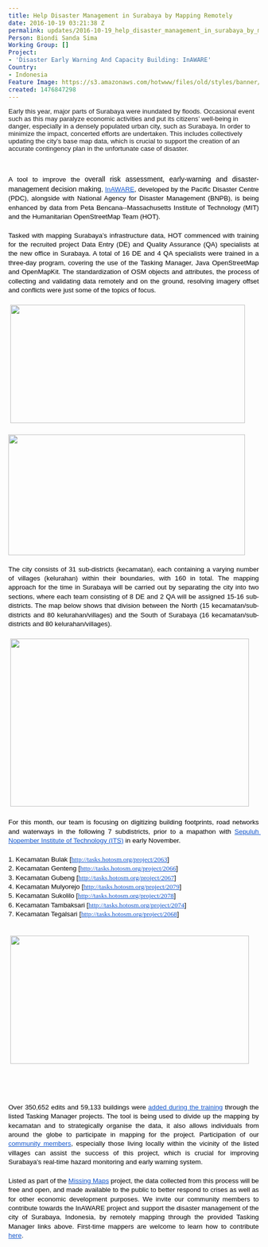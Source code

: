 ```yaml
---
title: Help Disaster Management in Surabaya by Mapping Remotely
date: 2016-10-19 03:21:38 Z
permalink: updates/2016-10-19_help_disaster_management_in_surabaya_by_mapping_remotely_
Person: Biondi Sanda Sima
Working Group: []
Project:
- 'Disaster Early Warning And Capacity Building: InAWARE'
Country:
- Indonesia
Feature Image: https://s3.amazonaws.com/hotwww/files/old/styles/banner/public/059088300_1456456413-11220803_956871331016318_2490627325798833591_n-2.jpg
created: 1476847298
---
```


<p><span style="font-size: 13.333333333333332px; font-family: Arial; background-color: transparent; font-style: normal; font-variant-ligatures: normal; font-variant-position: normal; font-variant-caps: normal; font-variant-numeric: normal; font-variant-alternates: normal; font-variant-east-asian: normal; white-space: pre-wrap;"><span style="font-size: 13.333333333333332px; font-family: Arial; background-color: transparent; font-style: normal; font-variant-ligatures: normal; font-variant-position: normal; font-variant-caps: normal; font-variant-numeric: normal; font-variant-alternates: normal; font-variant-east-asian: normal;">Early this year, major parts of Surabaya were inundated by floods. Occasional event such as this may paralyze economic activities and put its citizens’ well-being in danger, especially in a densely populated urban city, such as Surabaya. In order to minimize the impact, concerted efforts are undertaken. This includes collectively updating the city’s base map data, which is crucial to support the creation of an accurate contingency plan in the unfortunate case of disaster. </span></span></p><p>&nbsp;</p><p style="line-height: 1.38; margin-top: 0pt; margin-bottom: 0pt; text-align: justify;" dir="ltr"><span style="font-size: 13.333333333333332px; font-family: Arial; color: #000000; background-color: transparent; font-weight: 400; font-style: normal; font-variant: normal; text-decoration: none; vertical-align: baseline; white-space: pre-wrap;">A tool to improve the </span><span style="font-size: 14px; font-family: Arial; color: #000000; background-color: #ffffff; font-weight: 400; font-style: normal; font-variant: normal; text-decoration: none; vertical-align: baseline; white-space: pre-wrap;">overall risk assessment, early-warning and disaster-management decision making</span><span style="font-size: 13.333333333333332px; font-family: Arial; color: #000000; background-color: transparent; font-weight: 400; font-style: normal; font-variant: normal; text-decoration: none; vertical-align: baseline; white-space: pre-wrap;">, </span><a style="text-decoration: none;" href="http://inaware.bnpb.go.id/inaware/"><span style="font-size: 13.333333333333332px; font-family: Arial; color: #1155cc; background-color: transparent; font-weight: 400; font-style: normal; font-variant: normal; text-decoration: underline; vertical-align: baseline; white-space: pre-wrap;">InAWARE</span></a><span style="font-size: 13.333333333333332px; font-family: Arial; color: #000000; background-color: transparent; font-weight: 400; font-style: normal; font-variant: normal; text-decoration: none; vertical-align: baseline; white-space: pre-wrap;">, developed by the Pacific Disaster Centre (PDC), alongside with National Agency for Disaster Management (BNPB), is being enhanced by data from Peta Bencana--Massachusetts Institute of Technology (MIT) and the Humanitarian OpenStreetMap Team (HOT). </span></p><p style="line-height: 1.38; margin-top: 0pt; margin-bottom: 0pt; text-align: justify;" dir="ltr">&nbsp;</p><p style="line-height: 1.38; margin-top: 0pt; margin-bottom: 0pt; text-align: justify;" dir="ltr"><span style="font-size: 13.333333333333332px; font-family: Arial; color: #000000; background-color: transparent; font-weight: 400; font-style: normal; font-variant: normal; text-decoration: none; vertical-align: baseline; white-space: pre-wrap;">Tasked with mapping Surabaya’s infrastructure data, HOT commenced with training for the recruited project Data Entry (DE) and Quality Assurance (QA) specialists at the new office in Surabaya. A total of 16 DE and 4 QA specialists were trained in a three-day program, covering the use of the Tasking Manager, Java OpenStreetMap and OpenMapKit. The standardization of OSM objects and attributes, the process of collecting and validating data remotely and on the ground, resolving imagery offset and conflicts were just some of the topics of focus.</span></p><p style="line-height: 1.38; margin-top: 0pt; margin-bottom: 0pt; text-align: justify;" dir="ltr">&nbsp;</p><p style="line-height: 1.38; margin-top: 0pt; margin-bottom: 0pt; text-align: justify;" dir="ltr">&nbsp;<img class="image-large" src="https://s3.amazonaws.com/hotwww/files/old/styles/large/public/Screen%20Shot%202016-10-19%20at%2010.03.25%20AM_0.png?itok=PQskhcZE" alt="" style="width:472px;height:238px"></p><p style="line-height: 1.38; margin-top: 0pt; margin-bottom: 0pt; text-align: justify;" dir="ltr">&nbsp;</p><p style="line-height: 1.38; margin-top: 0pt; margin-bottom: 0pt; text-align: justify;" dir="ltr"><img class="image-large" src="https://s3.amazonaws.com/hotwww/files/old/styles/large/public/Screen%20Shot%202016-10-19%20at%2010.03.07%20AM_0.png?itok=GuqJeuin" alt="" style="width:476px;height:243px"></p><p style="line-height: 1.38; margin-top: 0pt; margin-bottom: 0pt; text-align: justify;" dir="ltr">&nbsp;</p><p style="line-height: 1.38; margin-top: 0pt; margin-bottom: 0pt; text-align: justify;" dir="ltr"><span style="font-size: 13.333333333333332px; font-family: Arial; color: #000000; background-color: transparent; font-weight: 400; font-style: normal; font-variant: normal; text-decoration: none; vertical-align: baseline; white-space: pre-wrap;">The city consists of 31 sub-districts (kecamatan), each containing a varying number of villages (kelurahan) within their boundaries, with 160 in total. The mapping approach for the time in Surabaya will be carried out by separating the city into two sections, where each team consisting of 8 DE and 2 QA will be assigned 15-16 sub-districts. The map below shows that division between the North (15 kecamatan/sub-districts and 80 kelurahan/villages) and the South of Surabaya (16 kecamatan/sub-districts and 80 kelurahan/villages).</span></p><p style="line-height: 1.38; margin-top: 0pt; margin-bottom: 0pt; text-align: justify;" dir="ltr">&nbsp;</p><p style="line-height: 1.38; margin-top: 0pt; margin-bottom: 0pt; text-align: justify;" dir="ltr">&nbsp;<img class="image-large" src="https://s3.amazonaws.com/hotwww/files/old/styles/large/public/Screen%20Shot%202016-10-19%20at%2010.18.17%20AM.png?itok=tb6Z8_kR" alt="" style="width:480px;height:338px"></p><p style="line-height: 1.38; margin-top: 0pt; margin-bottom: 0pt; text-align: justify;" dir="ltr">&nbsp;</p><p style="line-height: 1.38; margin-top: 0pt; margin-bottom: 0pt; text-align: justify;" dir="ltr"><span style="font-size: 13.333333333333332px; font-family: Arial; color: #000000; background-color: transparent; font-weight: 400; font-style: normal; font-variant: normal; text-decoration: none; vertical-align: baseline; white-space: pre-wrap;">For this month, our team is focusing on digitizing building footprints, road networks and waterways in the following 7 subdistricts, prior to a mapathon with </span><a style="text-decoration: none;" href="https://www.its.ac.id"><span style="font-size: 13.333333333333332px; font-family: Arial; color: #1155cc; background-color: transparent; font-weight: 400; font-style: normal; font-variant: normal; text-decoration: underline; vertical-align: baseline; white-space: pre-wrap;">Sepuluh Nopember Institute of Technology (ITS)</span></a><span style="font-size: 13.333333333333332px; font-family: Arial; color: #000000; background-color: transparent; font-weight: 400; font-style: normal; font-variant: normal; text-decoration: none; vertical-align: baseline; white-space: pre-wrap;"> in early November.</span></p><p style="line-height: 1.38; margin-top: 0pt; margin-bottom: 0pt; text-align: justify;" dir="ltr">&nbsp;</p><p style="line-height: 1.38; margin-top: 0pt; margin-bottom: 0pt;" dir="ltr"><span style="font-size: 13.333333333333332px; font-family: Arial; color: #000000; background-color: transparent; font-weight: 400; font-style: normal; font-variant: normal; text-decoration: none; vertical-align: baseline; white-space: pre-wrap;">1. Kecamatan Bulak [</span><a style="text-decoration: none;" href="http://tasks.hotosm.org/project/2063"><span style="font-size: 13.333333333333332px; font-family: Calibri; color: #1155cc; background-color: transparent; font-weight: 400; font-style: normal; font-variant: normal; text-decoration: underline; vertical-align: baseline; white-space: pre-wrap;">http://tasks.hotosm.org/project/2063</span></a><span style="font-size: 13.333333333333332px; font-family: Arial; color: #000000; background-color: transparent; font-weight: 400; font-style: normal; font-variant: normal; text-decoration: none; vertical-align: baseline; white-space: pre-wrap;">]</span></p><p style="line-height: 1.38; margin-top: 0pt; margin-bottom: 0pt;" dir="ltr"><span style="font-size: 13.333333333333332px; font-family: Arial; color: #000000; background-color: transparent; font-weight: 400; font-style: normal; font-variant: normal; text-decoration: none; vertical-align: baseline; white-space: pre-wrap;">2. Kecamatan Genteng [</span><a style="text-decoration: none;" href="http://tasks.hotosm.org/project/2066"><span style="font-size: 13.333333333333332px; font-family: Calibri; color: #1155cc; background-color: transparent; font-weight: 400; font-style: normal; font-variant: normal; text-decoration: underline; vertical-align: baseline; white-space: pre-wrap;">http://tasks.hotosm.org/project/2066</span></a><span style="font-size: 13.333333333333332px; font-family: Arial; color: #000000; background-color: transparent; font-weight: 400; font-style: normal; font-variant: normal; text-decoration: none; vertical-align: baseline; white-space: pre-wrap;">]</span></p><p style="line-height: 1.38; margin-top: 0pt; margin-bottom: 0pt;" dir="ltr"><span style="font-size: 13.333333333333332px; font-family: Arial; color: #000000; background-color: transparent; font-weight: 400; font-style: normal; font-variant: normal; text-decoration: none; vertical-align: baseline; white-space: pre-wrap;">3. Kecamatan Gubeng [</span><a style="text-decoration: none;" href="http://tasks.hotosm.org/project/2067"><span style="font-size: 13.333333333333332px; font-family: Calibri; color: #1155cc; background-color: transparent; font-weight: 400; font-style: normal; font-variant: normal; text-decoration: underline; vertical-align: baseline; white-space: pre-wrap;">http://tasks.hotosm.org/project/2067</span></a><span style="font-size: 13.333333333333332px; font-family: Arial; color: #000000; background-color: transparent; font-weight: 400; font-style: normal; font-variant: normal; text-decoration: none; vertical-align: baseline; white-space: pre-wrap;">]</span></p><p style="line-height: 1.38; margin-top: 0pt; margin-bottom: 0pt;" dir="ltr"><span style="font-size: 13.333333333333332px; font-family: Arial; color: #000000; background-color: transparent; font-weight: 400; font-style: normal; font-variant: normal; text-decoration: none; vertical-align: baseline; white-space: pre-wrap;">4. Kecamatan Mulyorejo [</span><a style="text-decoration: none;" href="http://tasks.hotosm.org/project/2079"><span style="font-size: 13.333333333333332px; font-family: Calibri; color: #1155cc; background-color: transparent; font-weight: 400; font-style: normal; font-variant: normal; text-decoration: underline; vertical-align: baseline; white-space: pre-wrap;">http://tasks.hotosm.org/project/2079</span></a><span style="font-size: 13.333333333333332px; font-family: Arial; color: #000000; background-color: transparent; font-weight: 400; font-style: normal; font-variant: normal; text-decoration: none; vertical-align: baseline; white-space: pre-wrap;">]</span></p><p style="line-height: 1.38; margin-top: 0pt; margin-bottom: 0pt;" dir="ltr"><span style="font-size: 13.333333333333332px; font-family: Arial; color: #000000; background-color: transparent; font-weight: 400; font-style: normal; font-variant: normal; text-decoration: none; vertical-align: baseline; white-space: pre-wrap;">5. Kecamatan Sukolilo [</span><a style="text-decoration: none;" href="http://tasks.hotosm.org/project/2078"><span style="font-size: 13.333333333333332px; font-family: Calibri; color: #1155cc; background-color: transparent; font-weight: 400; font-style: normal; font-variant: normal; text-decoration: underline; vertical-align: baseline; white-space: pre-wrap;">http://tasks.hotosm.org/project/2078</span></a><span style="font-size: 13.333333333333332px; font-family: Arial; color: #000000; background-color: transparent; font-weight: 400; font-style: normal; font-variant: normal; text-decoration: none; vertical-align: baseline; white-space: pre-wrap;">]</span></p><p style="line-height: 1.38; margin-top: 0pt; margin-bottom: 0pt;" dir="ltr"><span style="font-size: 13.333333333333332px; font-family: Arial; color: #000000; background-color: transparent; font-weight: 400; font-style: normal; font-variant: normal; text-decoration: none; vertical-align: baseline; white-space: pre-wrap;">6. Kecamatan Tambaksari [</span><a style="text-decoration: none;" href="http://tasks.hotosm.org/project/2074"><span style="font-size: 13.333333333333332px; font-family: Calibri; color: #1155cc; background-color: transparent; font-weight: 400; font-style: normal; font-variant: normal; text-decoration: underline; vertical-align: baseline; white-space: pre-wrap;">http://tasks.hotosm.org/project/2074</span></a><span style="font-size: 13.333333333333332px; font-family: Arial; color: #000000; background-color: transparent; font-weight: 400; font-style: normal; font-variant: normal; text-decoration: none; vertical-align: baseline; white-space: pre-wrap;">]</span></p><p style="line-height: 1.38; margin-top: 0pt; margin-bottom: 0pt;" dir="ltr"><span style="font-size: 13.333333333333332px; font-family: Arial; color: #000000; background-color: transparent; font-weight: 400; font-style: normal; font-variant: normal; text-decoration: none; vertical-align: baseline; white-space: pre-wrap;">7. Kecamatan Tegalsari [</span><a style="text-decoration: none;" href="http://tasks.hotosm.org/project/2068"><span style="font-size: 13.333333333333332px; font-family: Calibri; color: #1155cc; background-color: transparent; font-weight: 400; font-style: normal; font-variant: normal; text-decoration: underline; vertical-align: baseline; white-space: pre-wrap;">http://tasks.hotosm.org/project/2068</span></a><span style="font-size: 13.333333333333332px; font-family: Arial; color: #000000; background-color: transparent; font-weight: 400; font-style: normal; font-variant: normal; text-decoration: none; vertical-align: baseline; white-space: pre-wrap;">]</span></p><p style="line-height: 1.38; margin-top: 0pt; margin-bottom: 0pt;" dir="ltr">&nbsp;</p><p><strong style="font-weight: normal;">&nbsp;<img class="image-large" src="https://s3.amazonaws.com/hotwww/files/old/styles/large/public/Screen%20Shot%202016-10-18%20at%209.14.51%20AM.png?itok=aPQh_sP1" alt="" style="width:480px;height:258px"></strong></p><p>&nbsp;</p><p>&nbsp;</p><p style="line-height: 1.38; margin-top: 0pt; margin-bottom: 0pt; text-align: justify;" dir="ltr"><span style="font-size: 13.333333333333332px; font-family: Arial; color: #000000; background-color: transparent; font-weight: 400; font-style: normal; font-variant: normal; text-decoration: none; vertical-align: baseline; white-space: pre-wrap;">Over 350,652 edits and 59,133 buildings were </span><a style="text-decoration: none;" href="http://resultmaps.neis-one.org/osm-changesets?comment=PDCSurabaya#3/-3.51/50.80"><span style="font-size: 13.333333333333332px; font-family: Arial; color: #1155cc; background-color: transparent; font-weight: 400; font-style: normal; font-variant: normal; text-decoration: underline; vertical-align: baseline; white-space: pre-wrap;">added during the training</span></a><span style="font-size: 13.333333333333332px; font-family: Arial; color: #000000; background-color: transparent; font-weight: 400; font-style: normal; font-variant: normal; text-decoration: none; vertical-align: baseline; white-space: pre-wrap;"> through the listed Tasking Manager projects. The tool is being used to divide up the mapping by kecamatan and to strategically organise the data, it also allows individuals from around the globe to participate in mapping for the project. Participation of our </span><a style="text-decoration: none;" href="https://www.facebook.com/groups/osm.id/"><span style="font-size: 13.333333333333332px; font-family: Arial; color: #1155cc; background-color: transparent; font-weight: 400; font-style: normal; font-variant: normal; text-decoration: underline; vertical-align: baseline; white-space: pre-wrap;">community members</span></a><span style="font-size: 13.333333333333332px; font-family: Arial; color: #000000; background-color: transparent; font-weight: 400; font-style: normal; font-variant: normal; text-decoration: none; vertical-align: baseline; white-space: pre-wrap;">, especially those living locally within the vicinity of the listed villages can assist the success of this project, which is crucial for improving Surabaya’s real-time hazard monitoring and early warning system. </span></p><p style="line-height: 1.38; margin-top: 0pt; margin-bottom: 0pt; text-align: justify;" dir="ltr">&nbsp;</p><p style="line-height: 1.38; margin-top: 0pt; margin-bottom: 0pt; text-align: justify;" dir="ltr"><span style="font-size: 13.333333333333332px; font-family: Arial; color: #000000; background-color: transparent; font-weight: 400; font-style: normal; font-variant: normal; text-decoration: none; vertical-align: baseline; white-space: pre-wrap;">Listed as part of the </span><a style="text-decoration: none;" href="http://www.missingmaps.org"><span style="font-size: 13.333333333333332px; font-family: Arial; color: #1155cc; background-color: transparent; font-weight: 400; font-style: normal; font-variant: normal; text-decoration: underline; vertical-align: baseline; white-space: pre-wrap;">Missing Maps</span></a><span style="font-size: 13.333333333333332px; font-family: Arial; color: #000000; background-color: transparent; font-weight: 400; font-style: normal; font-variant: normal; text-decoration: none; vertical-align: baseline; white-space: pre-wrap;"> project, the data collected from this process will be free and open, and made available to the public to better respond to crises as well as for other economic development purposes. We invite our community members to contribute towards the InAWARE project and support the disaster management of the city of Surabaya, Indonesia, by remotely mapping through the provided Tasking Manager links above. First-time mappers are welcome to learn how to contribute </span><a style="text-decoration: none;" href="http://openstreetmap.id/tutorial/"><span style="font-size: 13.333333333333332px; font-family: Arial; color: #1155cc; background-color: transparent; font-weight: 400; font-style: normal; font-variant: normal; text-decoration: underline; vertical-align: baseline; white-space: pre-wrap;">here</span></a><span style="font-size: 13.333333333333332px; font-family: Arial; color: #000000; background-color: transparent; font-weight: 400; font-style: normal; font-variant: normal; text-decoration: none; vertical-align: baseline; white-space: pre-wrap;">.</span></p>
